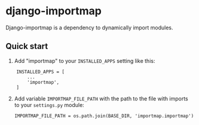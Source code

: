 django-importmap
=====

Django-importmap is a dependency to dynamically import modules.


Quick start
-----------

1. Add "importmap" to your ``INSTALLED_APPS`` setting like this:
```
    INSTALLED_APPS = [
        ...
        'importmap',
    ]
 ```

2. Add variable ``IMPORTMAP_FILE_PATH`` with the path to the file with imports to your ``settings.py`` module: 

    ```
    IMPORTMAP_FILE_PATH = os.path.join(BASE_DIR, 'importmap.importmap')
    ```
